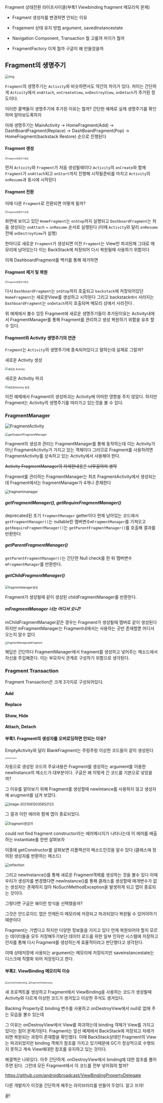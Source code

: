 Fragment 상태전환 라이프사이클(부록1 Viewbinding fragment 메모리릭 문제)

- Fragment 생성자를 변경하면 안되는 이유

- Fragement 상태 유지 방법 argument, savedInstancestate

- Navigation Component, Transaction 뭘 고를까 차이가 뭘까

- FragmentFactory 이게 뭘까 구글이 왜 만들었을까

  

## Fragment의 생명주기 

<img src="https://miro.medium.com/max/694/1*ALMDBkuAAZ28BJ2abmvniA.png" alt="img" style="zoom:75%;" />

`Fragment`의 생명주기는 `Activity`와 비슷하면서도 약간의 차이가 있다. 차이는 간단하게 `Activity`에서 `onAttach`, `onCreateView`, `onDestroyView`, `onDetach`가 추가된 정도이다. 

이러한 콜백들이 생명주기에 추가된 이유는 뭘까? 간단한 예제로 실제 생명주기를 확인하며 알아보도록하자

아래 생명주기는 MainActivity -> HomeFragment(Add) -> DashBoardFragment(Replace) ->  DashBoardFragment(Pop) ->  HomeFragment(backstack Restore) 순으로 진행된다

#### Fragment 생성 

<img src=".\res\week2\fragment생명주기생성.png" alt="fragment생명주기생성" style="zoom:50%;"/>


먼저 `Activity`와 `Fragment`가 처음 생성될때이다 `Activity`의 `onCreate`와 함께 `Fragment`가 `onAttach`되고 `onStart`까지 진행해 시작될준비를 마치고 `Activity`의 `onResume`과 동시에 시작된다

#### Fragment 전환

이때 다른 `Fragment`로 전환되면 어떻게 될까?

<img src=".\res\week2\fragment생명주기교체.png" alt="fragment생명주기교체" style="zoom:50%;"  />

화면에 보이고 있던 `HomeFragment`는 `onStop`까지 실행되고 `DashboardFragment`는 처음 생성되는 `onAttach` ~ `onResume` 순서로 실행된다 (이때 `Activity`와 달리 `onResume`전에 `onDestroyView`가 실행) 

한마디로 새로운 `Fragment`가 생성되면 이전 `Fragment`는 View만 파괴된채 그대로 메모리에 남아있는다 이는 BackStack에 저장되어 다시 복원될때 사용하기 위함이다

이제 DashboardFragment를 백키를 통해 제거하면  

#### Fragment 제거 및 복원

<img src=".\res\week2\fragment생명주기파괴.png" alt="fragment생명주기파괴" style="zoom:50%;"  />

다시 `DashboardFragment`는 `onStop`까지 호출되고 `backstack`에 저장되어있던 `HomeFragment`는 새로운View를 생성하고 시작된다 그리고 backstack`에서` 사라지는 `DashboardFragment`는 `onDetach`까지 호출되며 메모리 상에서 사라진다 .

위 예제에서 볼수 있듯 Fragment에 새로운 생명주기들이 추가된이유는 Activity내에서 FragmentManager를 통해 Fragment를 관리하고 생성 복원하기 위함을 유추 할 수 있다.

#### Fragment와 Activity 생명주기의 연관

`Fragment`는 `Activity`의 생명주기에 종속되어있다고 말하는데 실제로 그럴까?

새로운 Activity 생성

<img src=".\res\week2\새로운 Activity.png" alt="새로운 Activity" style="zoom:60%;"/>

새로운 Activitiy 파괴

<img src=".\res\week2\새로운Activity 종료.png" alt="새로운Activity 종료" style="zoom:60%; " />

이전 예제에서 Fragment의 생성파괴는 Activity에 어떠한 영향을 주지 않았다. 하지만 Fragment는 Activity의 생명주기를 따라가고 있는것을 볼 수 있다.



### FragmentManager

![FragmentActivity](.\res\week2\FragmentActivity.png)

<img src=".\res\week2\getSupportFragmentManager.png" alt="getSupportFragmentManager" style="zoom:65%;" />

Fragment의 생성과 관리는 FragmentManager를 통해 동작하는데 이는 Activity가 아닌 FragmentActivity가 가지고 있는 객체이다 그러므로 Fragment를 사용하려면 FragmentActivity를 상속하고 있는 Activity에서 사용해야 한다.

~~Activity FragmentManager의 자세한내용은 너무길어져 생략~~

Fragment를 관리하는 FragmentManager는 최초 FragmentActivity에서 생성되는데 Fragment에서는 fragmentManager가 4개나 존재한다

<img src=".\res\week2\fragmentmanager.png" alt="fragmentmanager" style="zoom:80%;" />

##### getFragmentManager(), getRequireFragmentManager() 

deprecated된 초기 `fragmentManager` getter이다 현재 남아있는 코드에서 `getFragmentManager()`는 nullable한 멤버변수`mFragmentManager`를 가져오고 `getRequireFragmentManager()`는 `getParentFragmentManager()`를 호출해 결과를 반환한다  

##### getParentFragmentManager()

`getParentFragmentManager()`는 간단한 Null check를 한 뒤 멤버변수 `mFragmentManager`를 반환한다.

##### getChildFragmentManager()

<img src=".\res\week2\fragmentManager생성.png" alt="fragmentManager생성" style="zoom:67%;" />

Fragment가 생성될때 같이 생성된 childFragmentManager를 반환한다.

##### mFragmentManager 너는 어디서 오니?

mChildFragmentManager같은 경우는 Fragment가 생성될때 멤버로 같이 생성된다 하지만 mFragmentManager는 Fragment내에서는 사용하는 곳만 존재할뿐 어디서 오는지 알수 없다 

 <img src=".\res\week2\fragmentManageraddFragment.png" alt="fragmentManageraddFragment" style="zoom:55%;" />

해답은 간단하다 FragmentManager에서 fragment를 생성하고 넣어주는 메소드에서 자신을 주입해준다. 이는 부모자식 관계로 구성하기 위함으로 생각된다. 

### Fragment Transaction

Fragment Transaction은 크게 3가지로 구성되어있다. 

#### Add



#### Replace



#### Show, Hide



#### Attach, Detach





#### 부록1. Fragment의 생성자를 오버로딩하면 안되는 이유?

EmptyActivity와 달리 BlankFragment는 주렁주렁 이상한 코드들이 같이 생성된다 

<img src=".\res\week2\blankFragment.png" alt="blankFragment" style="zoom:33%;" />

자동으로 생성된 코드의 주요내용은 Fragment를 생성하는 argument를 이용한 newInstance의 메소드가 대부분이다. 구글은 왜 이렇게 긴 코드를 기본으로 넣었을까?

그 이유를 알아보기 위해 Fragment를 생성할때 newIntance를 사용하지 않고 생성자에 arugment를 넘겨 보았다. 

<img src=".\res\week2\fragment클래스.png" alt="image-20210912035652123" style="zoom:80%;" />

그 결과 이런 에러와 함께 앱이 종료되었다.

<img src=".\res\week2\fragment생성자.png" alt="fragment생성자" style="zoom:80%;" />

could not find fragment constructor라는 에러메시지가 나타나는데 이 에러를 배출하는 instantiate를 한번 살펴보자

이중에 getConstructor를 살펴보면 리플렉션의 메소드인것을 알수 있다 (클래스에 정의된 생성자를 반환하는 메소드) 

<img src=".\res\week2\reflection.png" alt="reflection" style="zoom:80%;" />

그리고 newInstance()를 통해 새로운 Fragment객체를 생성하는 것을 볼수 있다 이때 우리가 생성자를 변경했다면 newInstance()를 통해 클래스를 생성할때 매개변수가 없는 생성자는 존재하지 않아 NoSuchMethodException을 발생하게 되고 앱이 종료되는 것이다.

그렇다면 구글은 왜이런 방식을 선택했을까?

그것은 안드로이드 앱은 언제든지 메모리에 저장되고 파괴되었다 복원될 수 있어야하기 때문이다

Fragment는 가볍다고 하지만 다양한 정보들을 가지고 있다 언제 복원되어야 할지 모르는 데이터들을 모두 저장해두기보단 데이터 로드를 위한 일부 인자만 시스템에 저장하고 인자를 통해 다시 Fragment를 생성하는게 효율적이라고 판단했다고 생각된다.

이때 상태저장에 사용되는 argument는 메모리에 저장되지만 saveinstancestate는 디스크에 직렬화 되어 저장된다고 한다. 



#### 부록2. ViewBinding 메모리릭 이슈
<img src=".\res\week2\activityViewbinding.png" alt="activityViewbinding" style="zoom:50%;" />

<img src=".\res\week2\fragmentViewbinaing.png" alt="fragmentViewbinaing" style="zoom:50%;"/>

새 프로젝트를 생성하고 Fragment에서 ViewBinding을 사용하는 코드가 생성될때 Activity와 다르게 이상한 코드가 생겨있고 이상한 주석도 생겨있다.

Backing Property로 binding 변수를 사용하고 onDestroyView에서 null로 없애 주는 모습을 볼수 있는데 

그 이유는 onDestroyView에서 View를 파괴하는데 binding 객체가 View를 가지고 있다는 점이 문제가된다. Fragment는 앞선 예제에서 BackStack에 저장되고 차례가 되면 복원되는 과정이 존재함을 확인했다.  이때 BackStack상태인 Fragment의 View는 파괴되었지만 binding 객체가 참조를 가지고 있기때문에 GC가 정상적으로 수행되지 못하고 계속 View에대한 참조를 유지하고 있는 것이다.

해결책은 나와있다. 아주 간단하게. onDestroyView에서 binding에 대한 참조를 풀어주면 된다. 그런데 모든 Fragment에서 이 코드를 전부 넣어줘야 할까? 

https://github.com/androidbroadcast/ViewBindingPropertyDelegate

다른 개발자가 이것을 간단하게 해주는 라이브러리를 만들어 두었다. 알고 쓰자!

끝!



